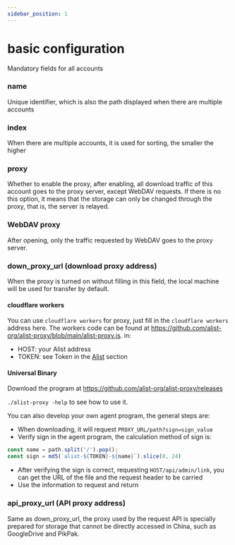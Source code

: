 ```yaml
---
sidebar_position: 1
---
```


# basic configuration
Mandatory fields for all accounts
### name
Unique identifier, which is also the path displayed when there are multiple accounts
### index
When there are multiple accounts, it is used for sorting, the smaller the higher
### proxy
Whether to enable the proxy, after enabling, all download traffic of this account goes to the proxy server, except WebDAV requests.
If there is no this option, it means that the storage can only be changed through the proxy, that is, the server is relayed.

### WebDAV proxy

After opening, only the traffic requested by WebDAV goes to the proxy server.

### down_proxy_url (download proxy address)
When the proxy is turned on without filling in this field, the local machine will be used for transfer by default.

#### cloudflare workers
You can use `cloudflare workers` for proxy, just fill in the `cloudflare workers` address here.
The workers code can be found at https://github.com/alist-org/alist-proxy/blob/main/alist-proxy.js. in:

- HOST: your Alist address
- TOKEN: see Token in the [Alist](./alist.md#token) section

#### Universal Binary
Download the program at https://github.com/alist-org/alist-proxy/releases

`./alist-proxy -help` to see how to use it.

You can also develop your own agent program, the general steps are:

- When downloading, it will request `PROXY_URL/path?sign=sign_value`
- Verify sign in the agent program, the calculation method of sign is:

```js
const name = path.split('/').pop();
const sign = md5(`alist-${TOKEN}-${name}`).slice(8, 24)
```
- After verifying the sign is correct, requesting `HOST/api/admin/link`, you can get the URL of the file and the request header to be carried
- Use the information to request and return

### api_proxy_url (API proxy address)

Same as down_proxy_url, the proxy used by the request API is specially prepared for storage that cannot be directly accessed in China, such as GoogleDrive and PikPak.